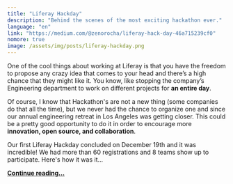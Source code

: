 ```yaml
---
title: "Liferay Hackday"
description: "Behind the scenes of the most exciting hackathon ever."
language: "en"
link: "https://medium.com/@zenorocha/liferay-hack-day-46a715239cf0"
nomore: true
image: /assets/img/posts/liferay-hackday.png
---
```


One of the cool things about working at Liferay is that you have the freedom to propose any crazy idea that comes to your head and there’s a high chance that they might like it. You know, like stopping the company’s Engineering department to work on different projects for **an entire day**.

Of course, I know that Hackathon's are not a new thing (some companies do that all the time), but we never had the chance to organize one and since our annual engineering retreat in Los Angeles was getting closer. This could be a pretty good opportunity to do it in order to encourage more **innovation, open source, and collaboration**.

Our first Liferay Hackday concluded on December 19th and it was incredible! We had more than 60 registrations and 8 teams show up to participate. Here's how it was it…

**[Continue reading…](https://medium.com/@zenorocha/liferay-hack-day-46a715239cf0)**